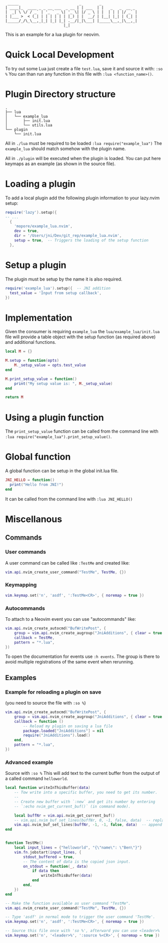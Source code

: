 ```
 _____                           _        _                
| ____|_  ____ _ _ __ ___  _ __ | | ___  | |   _   _  __ _ 
|  _| \ \/ / _` | '_ ` _ \| '_ \| |/ _ \ | |  | | | |/ _` |
| |___ >  < (_| | | | | | | |_) | |  __/ | |__| |_| | (_| |
|_____/_/\_\__,_|_| |_| |_| .__/|_|\___| |_____\__,_|\__,_|
                          |_|                              
```
This is an example for a lua plugin for neovim.

# Quick Local Development
To try out some Lua just create a file `test.lua`, save it and source it with:
`:so %`
You can than run any function in this file with `:lua <function_name>()`.


# Plugin Directory structure
```
.
├── lua
│   └── example_lua
│       ├── init.lua
│       └── utils.lua
└── plugin
    └── init.lua
```

All in `./lua` must be required to be loaded `:lua require("example_lua")`
The `example_lua` should match somehow with the plugin name.

All in `./plugin` will be executed when the plugin is loaded.
You can put here keymaps as an example (as shown in the source file).


# Loading a plugin
To add a local plugin add the following plugin information to your lazy.nvim 
setup:

```lua
require('lazy').setup({
-- ...
  {
    'mopore/example_lua.nvim',
    dev = true,
    dir = '/Users/jni/Dev/git_rep/example_lua.nvim',
    setup = true,  -- Triggers the loading of the setup function
  },
```


# Setup a plugin
The plugin must be setup by the name it is also required.

```lua
require('example_lua').setup({  -- JNI addition
  test_value = 'Input from setup callback',
})
```


# Implementation
Given the consumer is requiring `example_lua` the `lua/example_lua/init.lua` 
file will provide a table object with the setup function (as required above) 
and additional functions.

```lua
local M = {}

M.setup = function(opts)
    M._setup_value = opts.test_value
end

M.print_setup_value = function()
    print("My setup value is: ", M._setup_value)
end

return M
```


# Using a plugin function
The `print_setup_value` function can be called from the command line with 
`:lua require("example_lua").print_setup_value()`.


# Global function
A global function can be setup in the global init.lua file.

```lua
JNI_HELLO = function()
  print("Hello from JNI!")
end
```

It can be called from the command line with `:lua JNI_HELLO()`

# Miscellanous

## Commands
### User commands
A user command can be called like `:TestMe` and created like:
```lua
vim.api.nvim_create_user_command("TestMe", TestMe, {})
```

### Keymapping
```lua
vim.keymap.set('n', 'asdf', ':TestMe<CR>', { noremap = true })
```

### Autocommands
To attach to a Neovim event you can use "autocommands" like:
```lua
vim.api.nvim_create_autocmd("BufWritePost", {
    group = vim.api.nvim_create_augroup("JniAdditions", { clear = true }),
    callback = TestMe,
    pattern = "*.lua",
})
```
To open the documentation for events use `:h events`.
The group is there to avoid multiple registrations of the same event when
rerunning.

## Examples

### Example for reloading a plugin on save
(you need to source the file with `:so %`)
```lua
vim.api.nvim_create_autocmd("BufWritePost", {
    group = vim.api.nvim_create_augroup("JniAdditions", { clear = true }),
    callback = function ()
        -- Reload my plugin on saving a lua file
        package.loaded["JniAdditions"] = nil
        require("JniAdditions").load()
    end,
    pattern = "*.lua",
})
```

### Advanced example
Source with `:so %` 
This will add text to the current buffer from the output of a called command
`helloworld`.

```lua
local function writeInThisBuffer(data)
    -- Tow write into a specific buffer, you need to get its number.
    --
    -- Create new buffer with `:new` and get its number by entering
    -- `:echo nvim_get_current_buf()` (in command mode).

    local buffNr = vim.api.nvim_get_current_buf()
    -- vim.api.nvim_buf_set_lines(buffNr, 0, -1, false, data)  -- replace
    vim.api.nvim_buf_set_lines(buffNr, -1, -1, false, data)  -- append
end


function TestMe()
    local input_lines = {"helloworld", "{\"name\": \"Ben\"}"}
    vim.fn.jobstart(input_lines, {
        stdout_buffered = true,
        -- The content of data is the copied json input.
        on_stdout = function(_, data)
            if data then
                writeInThisBuffer(data)
            end
        end,
    })
end

-- Make the function available as user command "TestMe".
vim.api.nvim_create_user_command("TestMe", TestMe, {})

-- Type 'asdf' in normal mode to trigger the user command 'TestMe'.
vim.keymap.set('n', 'asdf', ':TestMe<CR>', { noremap = true })

-- Source this file once with 'so %', afterward you can use <leader>%
vim.keymap.set('n', '<leader>%', ':source %<CR>', { noremap = true })

```


